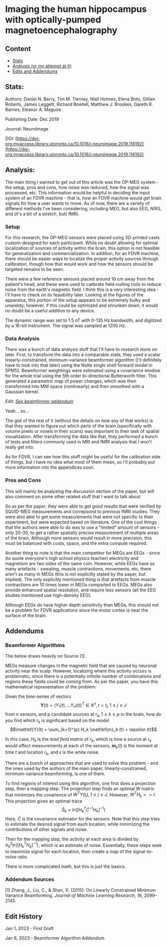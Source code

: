 # Imaging the human hippocampus with optically-pumped magnetoencephalography

## Content
- [Stats](https://cravat5386.github.io/fdvr/20230101.html#stats)
- [Analysis (or my attempt at it)](https://cravat5386.github.io/fdvr/20230101.html#analysis)
- [Edits and Addendums](https://cravat5386.github.io/fdvr/20230101.html#addendums)

## Stats:
Authors: Daniel N. Barry, Tim M. Tierney, Niall Holmes, Elena Boto, Gillian Roberts, James Leggett, Richard Bowtell, Matthew J. Brookes, Gareth R. Barnes, Eleanor A. Maguire

Publishing Date: Dec 2019

Journal: NeuroImage

DOI: [https://doi-org.myaccess.library.utoronto.ca/10.1016/j.neuroimage.2019.116192](https://doi-org.myaccess.library.utoronto.ca/10.1016/j.neuroimage.2019.116192)

## Analysis:
The main thing I wanted to get out of this article was the OP-MEG system - the setup, pros and cons, how noise was reduced, how the signal was processed, etc. This information would be helpful in deciding the input system of an FDVR machine - that is, how an FDVR machine would get brain signals for how a user wants to move. As of now, there are a variety of different methods I've been considering, including MEG, but also EEG, NIRS, and (it's a bit of a stretch, but) fMRI.

### Setup
For this research, the OP-MEG sensors were placed using 3D-printed casts custom-designed for each participant. While no doubt allowing for optimal localization of sources of activity within the brain, this option is not feasible for generalization and commercialization. In addition, for an FDVR machine, there should be easier ways to localize the proper activity sources through calibration, though how that would work and how the sensors should be targeted remains to be seen.

There were a few reference sensors placed around 10 cm away from the patient's head, and these were used to calibrate field-nulling coils to reduce noise from the earth's magnetic field. I think this is a very interesting idea - I'll have to check on its feasibility later. Looking at the figures of the apparatus, this portion of the setup appears to be extremely bulky and unwieldy; however, if this could be optimized and shrunken down, it would no doubt be a useful addition to any device.

The dynamic range was set to 1.5 nT with 0-135 Hz bandwidth, and digitized by a 16-bit instrument. The signal was sampled at 1200 Hz.

### Data Analysis
There was a bunch of data analysis stuff that I'll have to research more on later. First, to transform the data into a comparable state, they used a scalar linearly-constrained, minimum-variance beamformer algorithm (I'll definitely have to look into that later) using the Nolte single shell forward model in SPM12. Beamformer weightings were estimated using a covariance window for the whole trial using the 5th order bi-directional Butterworth filter. This generated a parametric map of power changes, which was then transformed into MNI space (nonlinearly) and then smoothed with a Gaussian kernel.

*Edit: [See beamformer addendum](https://cravat5386.github.io/fdvr/20230101.html#beamformer-algorithms)*

Yeah... so...

The gist of the rest of it (without the details on how any of that works) is that they wanted to figure out which parts of the brain (specifically with volume pixels or voxels in their scans) was important to their task of spatial visualization. After transforming the data like that, they performed a bunch of tests and filters commonly used in MRI and fMRI analysis that I won't really get into.

As for FDVR, I can see how this stuff might be useful for the calibration side of things, but I have no idea what most of them mean, so I'll probably put more information into the appendices soon.

### Pros and Cons
This will mainly be analyzing the discussion section of the paper, but will also comment on some other related stuff that I want to talk about.

So as per the paper, they were able to get good results that were verified by SQUID-MEG measurements and correpsond to previous fMRI studies. They were also able to get some measurements that were not specific to their experiment, but were expected based on literature. One of the cool things that the authors were able to do was to use a "limited" amount of sensors - only 20-30, to get a rather spatially precise measurement of multiple areas of the brain. Although more sensors would result in more precision, this must be balanced with costs, space, and the extra compute required.

Another thing to note is that the main competitor for MEGs are EEGs - since (to quote everyone's high school physics teacher) electricity and magnetism are two sides of the same coin. However, while EEGs have so many artefacts - sweating, muscle contractions, movements, etc, there aren't as many in MEGs (this is not explicitly stated by the paper, but implied). The only explicitly mentioned thing is that artefacts from muscle contractions are 10 times lower in MEGs comparted to EEGs. MEGs also provide enhanced spatial resolution, and require less sensors (all the EEG studies mentioned use high-density EEG).

Although EEGs do have higher depth sensitivity than MEGs, this should not be a problem for FDVR applications since the motor cortex is near the surface of the brain.

## Addendums
### Beamformer Algorithms
The below draws heavily on Source \[1\].

MEGs measure changes in the magnetic field that are caused by neuronal activity near the scalp. However, localizing where this activity occurs is problematic, since there is a potentially infinite number of combinations and regions these fields could be coming from. As per the paper, you have this mathematical representation of the problem:

Given the time-series of vectors
$$\mathbf{Y}(t) = (Y_1 (t), \dots Y_n (t))^T \in \mathbb{R}^n, t = t_j, 1 \le j \le J$$
from n sensors, and p candidate sources at $r_k, 1 \le k \le p$ in the brain, how do you find which $r_k$ is significant based on the model
$$\mathbf{Y}(t) = \sum_{k=1}^{p} H_k \mathbf{m}_k (t) + \epsilon (t)$$

In this case, $H_k$ is the *lead field matrix* of $r_k$, which is how a source at $r_k$ would affect measurements at each of the sensors, $\mathbf{m}_k (t)$ is the moment at time $t$ and location $r_k$, and $\epsilon$ is the white noise.

There are a bunch of approaches that are used to solve this problem - and the ones used by the authors of the main paper, linearly-constrained, minimum-variance beamforming, is one of them.

To find regions of interest using this algorithm, one first does a projection step, then a mapping step. The projection step finds an optimal $W$ matrix that minimizes the covarience of $W^T Y(t_j), 1 \le j \le J$. However, $W^T H_k == I$. This projection gives an optimal trace $$\hat{S}_k = tr([H^T_k \hat{C}^{-1} H_k]^{-1})$$ Here, $\hat{C}$ is the covariance estimator for the sensors. Note that this step tries to estimate the desired signal from each location, while minimizing the contributions of other signals and noise.

Then for the mapping step, the activity at each area is divided by $\sigma^2_0 tr([H^T_k H_k]^{-1})$, which is an estimate of noise. Essentially, these steps seek to maximize signal for each location, then create a map of the signal-to-noise ratio.

There is more complicated math, but this is just the basics.

### Addendum Sources
\[1\] Zhang, J., Liu, C., & Shen, X. (2015). On Linearly Constrained Minimum Variance Beamforming. *Journal of Machine Learning Research, 16*, 2099–2145. 

## Edit History
Jan 1, 2023 - First Draft

Jan 6, 2023 - Beamformer Algorithm Addendum
